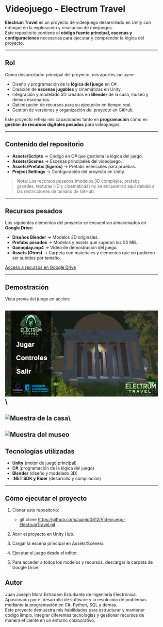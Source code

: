 # Videojuego - Electrum Travel

**Electrum Travel** es un proyecto de videojuego desarrollado en Unity con enfoque en la exploración y resolución de minijuegos.  
Este repositorio contiene el **código fuente principal, escenas y configuraciones** necesarias para ejecutar y comprender la lógica del proyecto.

---

## Rol 
Como desarrollador principal del proyecto, mis aportes incluyen:

- Diseño y programación de la **lógica del juego** en C#.  
- Creación de **escenas jugables** y cinemáticas en Unity.  
- Integración y modelado 3D creados en **Blender** de la casa, museo y demas escenarios.  
- Optimización de recursos para su ejecución en tiempo real.  
- Gestión de versiones y organización del proyecto en GitHub.  

Este proyecto refleja mis capacidades tanto en **programación** como en **gestión de recursos digitales pesados** para videojuegos.

---

## Contenido del repositorio
- **Assets/Scripts** → Código en C# que gestiona la lógica del juego.  
- **Assets/Scenes** → Escenas principales del videojuego.  
- **Assets/Prefabs (ligeros)** → Prefabs esenciales para pruebas.  
- **Project Settings** → Configuración del proyecto en Unity.  

> Nota: Los recursos pesados (modelos 3D complejos, prefabs grandes, texturas HD y cinemáticas) no se encuentran aquí debido a las restricciones de tamaño de GitHub.

---

## Recursos pesados
Los siguientes elementos del proyecto se encuentran almacenados en **Google Drive**:

- **Diseños Blender** → Modelos 3D originales.  
- **Prefabs pesados** → Modelos y assets que superan los 50 MB.  
- **Gameplay.mp4** → Video de demostración del juego.  
- **Assets (Otros)** → Carpeta con materiales y elementos que no pudieron ser subidos por tamaño.  

[Acceso a recursos en Google Drive](https://drive.google.com/drive/folders/127Xel7jZL63xM-Dr2iKFpTcULgsekJCU?usp=sharing)

---

## Demostración
Vista previa del juego en acción:

![Pantalla de inicio](Recursos/Intro.png)\
---
![Muestra de la casa](Recursos/Casa.gif)\
---
![Muestra del museo](Recursos/Museo.gif)
---

## Tecnologías utilizadas
- **Unity** (motor de juego principal)  
- **C#** (programación de la lógica del juego)  
- **Blender** (diseño y modelado 3D)  
- **.NET SDK y Rider** (desarrollo y compilación)

---

## Cómo ejecutar el proyecto
1. Clonar este repositorio:
   - git clone https://github.com/Juanjo0812/Videojuego-ElectrumTravel.git

2. Abrir el proyecto en Unity Hub.

3. Cargar la escena principal en Assets/Scenes/.

4. Ejecutar el juego desde el editor.

5. Para acceder a todos los modelos y recursos, descargar la carpeta de Google Drive.


## Autor

Juan Joseph Mora Estrada\n
Estudiante de Ingeniería Electrónica.\
Apasionado por el desarrollo de software y la resolución de problemas mediante la programación en C#, Python, SQL y demas.  \
Este proyecto demuestra mis habilidades para estructurar y mantener código limpio, integrar diferentes tecnologías y gestionar recursos de manera eficiente en un entorno colaborativo.  
